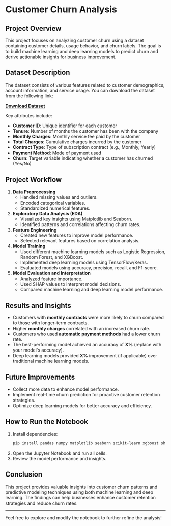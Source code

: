 # Customer Churn Analysis

## Project Overview

This project focuses on analyzing customer churn using a dataset containing customer details, usage behavior, and churn labels. The goal is to build machine learning and deep learning models to predict churn and derive actionable insights for business improvement.

## Dataset Description

The dataset consists of various features related to customer demographics, account information, and service usage. You can download the dataset from the following link:

**[Download Dataset](https://www.kaggle.com/datasets/blastchar/telco-customer-churn)**

Key attributes include:

- **Customer ID**: Unique identifier for each customer
- **Tenure**: Number of months the customer has been with the company
- **Monthly Charges**: Monthly service fee paid by the customer
- **Total Charges**: Cumulative charges incurred by the customer
- **Contract Type**: Type of subscription contract (e.g., Monthly, Yearly)
- **Payment Method**: Mode of payment used
- **Churn**: Target variable indicating whether a customer has churned (Yes/No)

## Project Workflow

1. **Data Preprocessing**
   - Handled missing values and outliers.
   - Encoded categorical variables.
   - Standardized numerical features.
2. **Exploratory Data Analysis (EDA)**
   - Visualized key insights using Matplotlib and Seaborn.
   - Identified patterns and correlations affecting churn rates.
3. **Feature Engineering**
   - Created new features to improve model performance.
   - Selected relevant features based on correlation analysis.
4. **Model Training**
   - Used different machine learning models such as Logistic Regression, Random Forest, and XGBoost.
   - Implemented deep learning models using TensorFlow/Keras.
   - Evaluated models using accuracy, precision, recall, and F1-score.
5. **Model Evaluation and Interpretation**
   - Analyzed feature importance.
   - Used SHAP values to interpret model decisions.
   - Compared machine learning and deep learning model performance.

## Results and Insights

- Customers with **monthly contracts** were more likely to churn compared to those with longer-term contracts.
- Higher **monthly charges** correlated with an increased churn rate.
- Customers who used **automatic payment methods** had a lower churn rate.
- The best-performing model achieved an accuracy of **X%** (replace with your model's accuracy).
- Deep learning models provided **X%** improvement (if applicable) over traditional machine learning models.

## Future Improvements

- Collect more data to enhance model performance.
- Implement real-time churn prediction for proactive customer retention strategies.
- Optimize deep learning models for better accuracy and efficiency.

## How to Run the Notebook

1. Install dependencies:
   ```bash
   pip install pandas numpy matplotlib seaborn scikit-learn xgboost shap tensorflow keras
   ```
2. Open the Jupyter Notebook and run all cells.
3. Review the model performance and insights.

## Conclusion

This project provides valuable insights into customer churn patterns and predictive modeling techniques using both machine learning and deep learning. The findings can help businesses enhance customer retention strategies and reduce churn rates.

---

Feel free to explore and modify the notebook to further refine the analysis!

